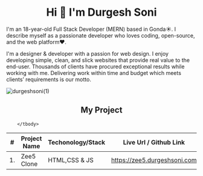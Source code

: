 <h1 align="center"> Hi 👋 I'm Durgesh Soni</h1>

I'm an 18-year-old Full Stack Developer (MERN) based in Gonda☀️. I describe myself as a passionate developer who loves coding, open-source, and the web platform❤️.

I'm a designer & developer with a passion for web design. I enjoy developing simple, clean, and slick websites that provide real value to the end-user. Thousands of clients have procured exceptional results while working with me. Delivering work within time and budget which meets clients’ requirements is our motto.

![durgeshsoni(1)](https://user-images.githubusercontent.com/81063456/160451605-6f30038e-683e-4e95-81d9-1f28c3a4d65a.png)


<h2 align="center"> My Project </h2>
<table >
   <thead >
        <tr>
            <th>#</th>
            <th>Project Name</th>
            <th>Techonology/Stack</th>
            <th>Live Url / Github Link</th>
        </tr>
    </thead>
      <tbody>
        <tr>
            <td>1.</td>
            <td>Zee5 Clone</td>
            <td>HTML,CSS & JS</td>
            <td><a href="https://zee5.durgeshsoni.com" target="blank">https://zee5.durgeshsoni.com</a></td>
        </tr>


        </tbody>  

      
</table>


<!-- ![Durgesh Soni github](https://user-images.githubusercontent.com/81063456/160449328-3dab799f-1ecd-4f71-a5bf-1ea87f205794.png) -->
